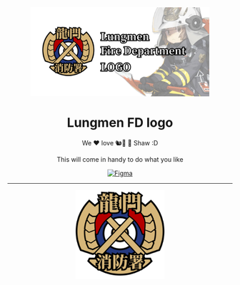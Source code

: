 <div style="text-align:center">
<img src="./Github%20social%20preview.png" height="200" />


# Lungmen FD logo

We ❤️ love 🐿️🧯 🚒 Shaw :D 

This will come in handy to do what you like  
  
  
[![Figma](https://img.shields.io/badge/figma-%23F24E1E.svg?style=for-the-badge&logo=figma&logoColor=white)](https://www.figma.com/community/file/1236992320035456854)
</div>

---
<div style="text-align:center">

<img src="./Lungmen%20Fire%20Department%20-%20logo%20-%20out%20stroke.svg" width="200" height="200" />
</div>

